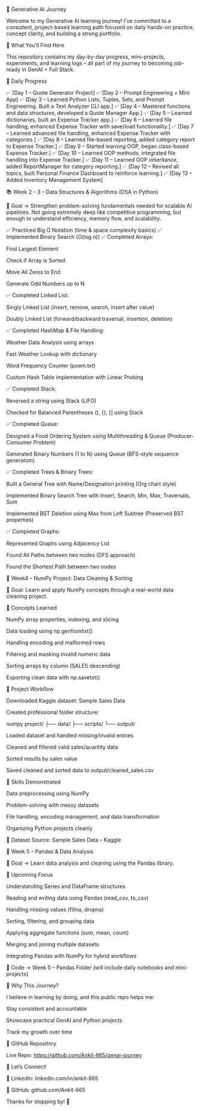 
🚀 Generative AI Journey

Welcome to my Generative AI learning journey!
I’ve committed to a consistent, project-based learning path focused on daily hands-on practice, concept clarity, and building a strong portfolio.

📘 What You’ll Find Here

This repository contains my day-by-day progress, mini-projects, experiments, and learning logs – all part of my journey to becoming job-ready in GenAI + Full Stack.

📅 Daily Progress

✅ [Day 1 – Quote Generator Project]
✅ [Day 2 – Prompt Engineering + Mini App]
✅ [Day 3 – Learned Python Lists, Tuples, Sets, and Prompt Engineering. Built a Text Analyzer CLI app.]
✅ [Day 4 – Mastered functions and data structures, developed a Quote Manager App.]
✅ [Day 5 – Learned dictionaries, built an Expense Tracker app.]
✅ [Day 6 – Learned file handling, enhanced Expense Tracker with save/load functionality.]
✅ [Day 7 – Learned advanced file handling, enhanced Expense Tracker with categories.]
✅ [Day 8 – Learned file-based reporting, added category report to Expense Tracker.]
✅ [Day 9 – Started learning OOP, began class-based Expense Tracker.]
✅ [Day 10 – Learned OOP methods, integrated file handling into Expense Tracker.]
✅ [Day 11 – Learned OOP inheritance, added ReportManager for category reporting.]
✅ [Day 12 – Revised all topics, built Personal Finance Dashboard to reinforce learning.]
✅ [Day 13 – Added Inventory Management System]

📚 Week 2 - 3 – Data Structures & Algorithms (DSA in Python)

🔹 Goal → Strengthen problem-solving fundamentals needed for scalable AI pipelines.
Not going extremely deep like competitive programming, but enough to understand efficiency, memory flow, and scalability.

✅ Practiced Big O Notation (time & space complexity basics)
✅ Implemented Binary Search (O(log n))
✅ Completed Arrays:

Find Largest Element

Check if Array is Sorted

Move All Zeros to End

Generate Odd Numbers up to N

✅ Completed Linked List:

Singly Linked List (insert, remove, search, insert after value)

Doubly Linked List (forward/backward traversal, insertion, deletion)

✅ Completed HashMap & File Handling:

Weather Data Analysis using arrays

Fast Weather Lookup with dictionary

Word Frequency Counter (poem.txt)

Custom Hash Table implementation with Linear Probing

✅ Completed Stack:

Reversed a string using Stack (LIFO)

Checked for Balanced Parentheses (), {}, [] using Stack

✅ Completed Queue:

Designed a Food Ordering System using Multithreading & Queue (Producer-Consumer Problem)

Generated Binary Numbers (1 to N) using Queue (BFS-style sequence generation)

✅ Completed Trees & Binary Trees:

Built a General Tree with Name/Designation printing (Org chart style)

Implemented Binary Search Tree with Insert, Search, Min, Max, Traversals, Sum

Implemented BST Deletion using Max from Left Subtree (Preserved BST properties)

✅ Completed Graphs:

Represented Graphs using Adjacency List

Found All Paths between two nodes (DFS approach)

Found the Shortest Path between two nodes

🧮 Week4 – NumPy Project: Data Cleaning & Sorting

🎯 Goal: Learn and apply NumPy concepts through a real-world data cleaning project.

🧠 Concepts Learned

NumPy array properties, indexing, and slicing

Data loading using np.genfromtxt()

Handling encoding and malformed rows

Filtering and masking invalid numeric data

Sorting arrays by column (SALES descending)

Exporting clean data with np.savetxt()

🧩 Project Workflow

Downloaded Kaggle dataset: Sample Sales Data

Created professional folder structure:

numpy project/
├── data/
├── scripts/
└── output/


Loaded dataset and handled missing/invalid entries

Cleaned and filtered valid sales/quantity data

Sorted results by sales value

Saved cleaned and sorted data to output/cleaned_sales.csv

🧾 Skills Demonstrated

Data preprocessing using NumPy

Problem-solving with messy datasets

File handling, encoding management, and data transformation

Organizing Python projects cleanly

🧾 Dataset Source: Sample Sales Data – Kaggle

📅 Week 5 – Pandas & Data Analysis

🎯 Goal → Learn data analysis and cleaning using the Pandas library.

📘 Upcoming Focus

Understanding Series and DataFrame structures

Reading and writing data using Pandas (read_csv, to_csv)

Handling missing values (fillna, dropna)

Sorting, filtering, and grouping data

Applying aggregate functions (sum, mean, count)

Merging and joining multiple datasets

Integrating Pandas with NumPy for hybrid workflows

📂 Code → Week 5 – Pandas Folder (will include daily notebooks and mini-projects)

📍 Why This Journey?

I believe in learning by doing, and this public repo helps me:

Stay consistent and accountable

Showcase practical GenAI and Python projects

Track my growth over time

🔗 GitHub Repository

Live Repo: https://github.com/Ankit-865/genai-journey

🙌 Let’s Connect!

💼 LinkedIn: linkedin.com/in/ankit-865

🔗 GitHub: github.com/Ankit-865

Thanks for stopping by! 🚀